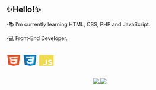 ## ✨Hello!✨
<p>-📚 I’m currently learning HTML, CSS, PHP and JavaScript.</p>

<p>-💻 Front-End Developer. </p>

<div style="display: inline_block"><br>
    <img align="center" alt="Sa-HTML" height="30" width="40" src="https://raw.githubusercontent.com/devicons/devicon/master/icons/html5/html5-original.svg">
    <img align="center" alt="Sa-CSS" height="30" width="40" src="https://raw.githubusercontent.com/devicons/devicon/master/icons/css3/css3-original.svg">
     <img align="center" alt="Sa-Js" height="30" width="40" src="https://raw.githubusercontent.com/devicons/devicon/master/icons/javascript/javascript-plain.svg">
</div>
    <p align="center"> <br>
    
  <a href="https://github.com/anuraghazra/github-readme-stats">
    <img
      align="center"
      height="160"
      src="https://github-readme-stats.vercel.app/api?username=sabrinasoaress&show_icons=true&theme=dracula&include_all_commits=true&count_private=true"
    />
    </a>
      <a href="https://github.com/anuraghazra/github-readme-stats">
    <img
      align="center"
         height="160"
      src="https://github-readme-stats.vercel.app/api/top-langs/?username=sabrinasoaress&layout=compact&langs_count=7&theme=dracula"
    />
  </a>
</p>
